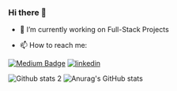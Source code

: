 ### Hi there 👋

- 🔭 I’m currently working on Full-Stack Projects

- 📫 How to reach me: 


[![Medium Badge](https://img.shields.io/badge/-Medium-757575?style=flat-quare&labelColor=757575&logo=Medium&logoColor=white&link=link)](https://medium.com/@adnanyagmur) 
[![linkedin](https://img.shields.io/badge/Linkedin-000000?style=for-the-badge&logo=Linkedin&logoColor=white)](https://www.linkedin.com/in/adnan-ya%C4%9Fmur-59b69b19a/)

![Github stats 2](https://github-readme-stats.vercel.app/api?username=adnanyagmur&show_icons=true&theme=radical)
![Anurag's GitHub stats](https://github-readme-stats.vercel.app/api?username=adnanyagmur&show_icons=true&theme=merko)
